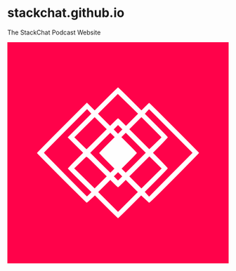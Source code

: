 # stackchat.github.io

The StackChat Podcast Website

![Stackchat logo](https://raw.githubusercontent.com/Stackchat/stackchat.github.io/master/images/stackchat-with-background.svg "Stackchat logo")